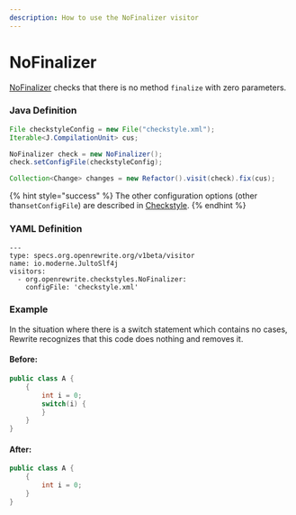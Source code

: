 ```yaml
---
description: How to use the NoFinalizer visitor
---
```


# NoFinalizer

[NoFinalizer](https://checkstyle.sourceforge.io/config_coding.html#NoFinalizer) checks that there is no method `finalize` with zero parameters.

### Java Definition 

```java
File checkstyleConfig = new File("checkstyle.xml");
Iterable<J.CompilationUnit> cus;

NoFinalizer check = new NoFinalizer();
check.setConfigFile(checkstyleConfig);

Collection<Change> changes = new Refactor().visit(check).fix(cus);
```

{% hint style="success" %}
The other configuration options \(other than`setConfigFile`\) are described in [Checkstyle](./#configuration-options).
{% endhint %}

### YAML Definition

```text
---
type: specs.org.openrewrite.org/v1beta/visitor
name: io.moderne.JultoSlf4j
visitors:
  - org.openrewrite.checkstyles.NoFinalizer:
    configFile: 'checkstyle.xml'
```

### Example

In the situation where there is a switch statement which contains no cases, Rewrite recognizes that this code does nothing and removes it.

#### Before:

```java
public class A {
    {
        int i = 0;
        switch(i) {
        }
    }
}
```

#### After:

```java
public class A {
    {
        int i = 0;
    }
}
```

